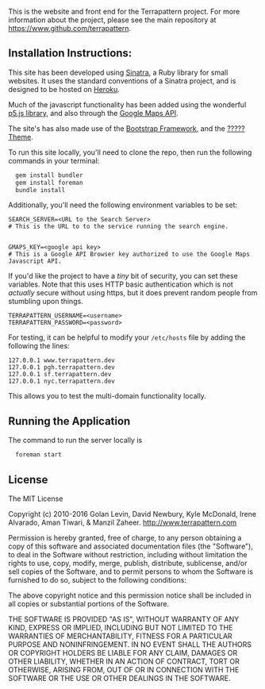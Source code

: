 This is the website and front end for the Terrapattern project.  For more information about the project, please see the main repository at <https://www.github.com/terrapattern>.  

## Installation Instructions:

This site has been developed using [Sinatra](http://www.sinatrarb.com), a Ruby library for small websites.  It uses the standard conventions of a Sinatra project, and is designed to be hosted on [Heroku](http://www.heroku.com).  

Much of the javascript functionality has been added using the wonderful [p5.js library](http://p5js.org), and also through the [Google Maps API](https://developers.google.com/maps/).  

The site's has also made use of the [Bootstrap Framework](http://getbootstrap.com), and the [????? Theme](#).


To run this site locally, you'll need to clone the repo, then run the following commands in your terminal:

```bash
  gem install bundler
  gem install foreman
  bundle install
```

Additionally, you'll need the following environment variables to be set:

    SEARCH_SERVER=<URL to the Search Server>
    # This is the URL to to the service running the search engine.


    GMAPS_KEY=<google api key>
    # This is a Google API Browser key authorized to use the Google Maps Javascript API.

If you'd like the project to have a *tiny* bit of security, you can set these variables.  Note that this uses HTTP basic authentication which is not *actually* secure without using https, but it does prevent random people from stumbling upon things.

    TERRAPATTERN_USERNAME=<username>
    TERRAPATTERN_PASSWORD=<password>

For testing, it can be helpful to modify your ``/etc/hosts`` file by adding the following the lines:

    127.0.0.1 www.terrapattern.dev
    127.0.0.1 pgh.terrapattern.dev
    127.0.0.1 sf.terrapattern.dev
    127.0.0.1 nyc.terrapattern.dev

This allows you to test the multi-domain functionality locally.

## Running the Application

The command to run the server locally is 

```bash
  foreman start
```

## License

The MIT License

Copyright (c) 2010-2016 Golan Levin, David Newbury, Kyle McDonald, 
Irene Alvarado, Aman Tiwari, & Manzil Zaheer. http://www.terrapattern.com

Permission is hereby granted, free of charge, to any person obtaining a copy
of this software and associated documentation files (the "Software"), to deal
in the Software without restriction, including without limitation the rights
to use, copy, modify, merge, publish, distribute, sublicense, and/or sell
copies of the Software, and to permit persons to whom the Software is
furnished to do so, subject to the following conditions:

The above copyright notice and this permission notice shall be included in
all copies or substantial portions of the Software.

THE SOFTWARE IS PROVIDED "AS IS", WITHOUT WARRANTY OF ANY KIND, EXPRESS OR
IMPLIED, INCLUDING BUT NOT LIMITED TO THE WARRANTIES OF MERCHANTABILITY,
FITNESS FOR A PARTICULAR PURPOSE AND NONINFRINGEMENT. IN NO EVENT SHALL THE
AUTHORS OR COPYRIGHT HOLDERS BE LIABLE FOR ANY CLAIM, DAMAGES OR OTHER
LIABILITY, WHETHER IN AN ACTION OF CONTRACT, TORT OR OTHERWISE, ARISING FROM,
OUT OF OR IN CONNECTION WITH THE SOFTWARE OR THE USE OR OTHER DEALINGS IN
THE SOFTWARE.